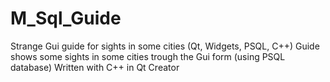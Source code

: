# M_Sql_Guide
Strange Gui guide for sights in some cities (Qt, Widgets, PSQL, C++)
Guide shows some sights in some cities trough the Gui form (using PSQL database)
Written with C++ in Qt Creator